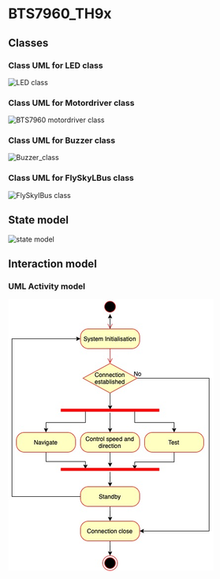 # BTS7960_TH9x

<h2> Classes </h2>

<h3> Class UML for LED class</h3>

![LED class](https://user-images.githubusercontent.com/69661689/211990983-cd4c830e-eca5-4bfa-8b69-f46398eb0735.jpg)


<h3> Class UML for Motordriver  class</h3>

![BTS7960 motordriver class](https://user-images.githubusercontent.com/69661689/211991435-f267d4c4-64c6-429c-a4c9-81d8ad8c39f5.jpg)


<h3> Class UML for Buzzer class</h3>

![Buzzer_class](https://user-images.githubusercontent.com/92455878/211993024-a66eec6a-d8af-4671-ae3f-7c1ecfb49562.jpg)


<h3> Class UML for FlySkyLBus class</h3>

![FlySkyIBus class](https://user-images.githubusercontent.com/92455878/211993085-6cc6b9d1-125e-41d5-9332-b4f45d217e7f.jpg)


<h2> State model </h2>

![state model](https://user-images.githubusercontent.com/46808309/211621040-78289efd-3654-426f-a306-12250067f671.png)

<h2> Interaction model </h2>

<h3> UML Activity model </h3>

![Activity diagram](https://github.com/1337encrypted/BTS7960_TH9x/blob/b86a5a6f625587bd98b036edf2fd0d6f1c0dfa9e/Assets/Activity%20diagram.jpg)
